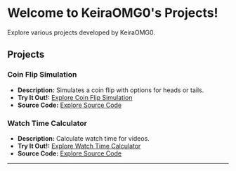 # Welcome to KeiraOMG0's Projects!

Explore various projects developed by KeiraOMG0.

## Projects

### Coin Flip Simulation

- **Description:** Simulates a coin flip with options for heads or tails.
- **Try It Out!:** [Explore Coin Flip Simulation](https://KeiraOMG0.github.io/coin_flip/index.html)
- **Source Code:** [Explore Source Code](https://github.com/KeiraOMG0/KeiraOMG0.github.io/tree/main/coin_flip)

### Watch Time Calculator

- **Description:** Calculate watch time for videos.
- **Try It Out!:** [Explore Watch Time Calculator](https://KeiraOMG0.github.io/WatchTimeCalculator/index.html)
- **Source Code:** [Explore Source Code](https://github.com/KeiraOMG0/KeiraOMG0.github.io/tree/main/WatchTimeCalculator)

---
